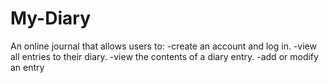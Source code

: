 # My-Diary
An online journal that allows users to: 
-create an account and log in.
-view all entries to their diary.
-view the contents of a diary entry.
-add or modify an entry
